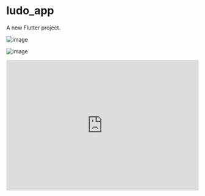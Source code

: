 # ludo_app

A new Flutter project.


![image](https://github.com/user-attachments/assets/609553a7-13cd-4f65-8fb0-8a866ce84b5b)

![image](https://github.com/user-attachments/assets/d0c269e8-b087-4ebf-b02a-e4a325bae887)
<div style="position: relative; padding-bottom: 67.56756756756756%; height: 0;"><iframe src="https://www.loom.com/embed/1bd42241ec514c7d9254f3289e7defcc?sid=0f26257b-6dfc-4a03-9759-7a3885c77583" frameborder="0" webkitallowfullscreen mozallowfullscreen allowfullscreen style="position: absolute; top: 0; left: 0; width: 100%; height: 100%;"></iframe></div>
